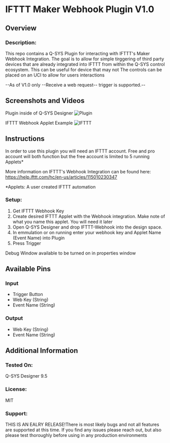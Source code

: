 # IFTTT Maker Webhook Plugin V1.0

## Overview
### Description:
This repo contains a Q-SYS Plugin for interacting with IFTTT's Maker Webhook Integration. The goal is to allow for simple tirggering of third party devices that are already integrated into IFTTT from within the Q-SYS control ecosystem. This can be useful for device that may not The controls can be placed on an UCI to allow for users interactions

--As of V1.0 only --Receive a web request-- trigger is supported.--

## Screenshots and Videos
Plugin inside of Q-SYS Designer
![Plugin](https://github.com/ecarlson88/Q-SYS-IFTTT-Webhook-Plugin/blob/main/Screenshot%202022-10-05%20203225.png)




IFTTT Webhook Applet Example
![IFTTT](https://github.com/ecarlson88/Q-SYS-IFTTT-Webhook-Plugin/blob/main/Screenshot%202022-10-05%20200726.png)



## Instructions
In order to use this plugin you will need an IFTTT account. Free and pro account will both function but the free account is limited to 5 running Applets*

More information on IFTTT's Webhook Integration can be found here: https://help.ifttt.com/hc/en-us/articles/115010230347


*Applets: A user created IFTTT automation

### Setup:
1. Get IFTTT Webhook Key
2. Create desired IFTTT Applet with the Webhook integration. Make note of what you name this applet. You will need it later 
3. Open Q-SYS Designer and drop IFTTT-Webhook into the design space.
4. In emmulation or on running enter your webhook key and Applet Name (Event Name) into Plugin
5. Press Trigger 

Debug Window available to be turned on in properties window

## Available Pins

### Input
- Trigger Button
- Web Key (String)
- Event Name (String)
### Output
- Web Key (String)
- Event Name (String)

## Additional Information
### Tested On:
Q-SYS Designer 9.5
### License:
MIT
### Support:
THIS IS AN EALRY RELEASE!There is most likely bugs and not all features are supported at this time. If you find any issues please reach out, but also please test thoroughly  before using in any production environments
